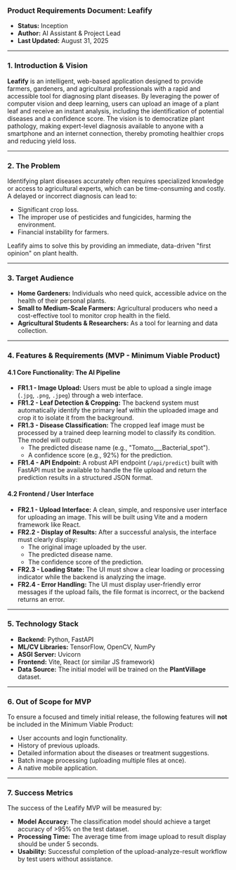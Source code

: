 ### **Product Requirements Document: Leafify**

* **Status:** Inception
* **Author:** AI Assistant & Project Lead
* **Last Updated:** August 31, 2025

---

### **1. Introduction & Vision**

**Leafify** is an intelligent, web-based application designed to provide farmers, gardeners, and agricultural professionals with a rapid and accessible tool for diagnosing plant diseases. By leveraging the power of computer vision and deep learning, users can upload an image of a plant leaf and receive an instant analysis, including the identification of potential diseases and a confidence score. The vision is to democratize plant pathology, making expert-level diagnosis available to anyone with a smartphone and an internet connection, thereby promoting healthier crops and reducing yield loss.

---

### **2. The Problem**

Identifying plant diseases accurately often requires specialized knowledge or access to agricultural experts, which can be time-consuming and costly. A delayed or incorrect diagnosis can lead to:
* Significant crop loss.
* The improper use of pesticides and fungicides, harming the environment.
* Financial instability for farmers.

Leafify aims to solve this by providing an immediate, data-driven "first opinion" on plant health.

---

### **3. Target Audience**

* **Home Gardeners:** Individuals who need quick, accessible advice on the health of their personal plants.
* **Small to Medium-Scale Farmers:** Agricultural producers who need a cost-effective tool to monitor crop health in the field.
* **Agricultural Students & Researchers:** As a tool for learning and data collection.

---

### **4. Features & Requirements (MVP - Minimum Viable Product)**

#### **4.1 Core Functionality: The AI Pipeline**

* **FR1.1 - Image Upload:** Users must be able to upload a single image (`.jpg`, `.png`, `.jpeg`) through a web interface.
* **FR1.2 - Leaf Detection & Cropping:** The backend system must automatically identify the primary leaf within the uploaded image and crop it to isolate it from the background.
* **FR1.3 - Disease Classification:** The cropped leaf image must be processed by a trained deep learning model to classify its condition. The model will output:
    * The predicted disease name (e.g., "Tomato___Bacterial_spot").
    * A confidence score (e.g., 92%) for the prediction.
* **FR1.4 - API Endpoint:** A robust API endpoint (`/api/predict`) built with FastAPI must be available to handle the file upload and return the prediction results in a structured JSON format.

#### **4.2 Frontend / User Interface**

* **FR2.1 - Upload Interface:** A clean, simple, and responsive user interface for uploading an image. This will be built using Vite and a modern framework like React.
* **FR2.2 - Display of Results:** After a successful analysis, the interface must clearly display:
    * The original image uploaded by the user.
    * The predicted disease name.
    * The confidence score of the prediction.
* **FR2.3 - Loading State:** The UI must show a clear loading or processing indicator while the backend is analyzing the image.
* **FR2.4 - Error Handling:** The UI must display user-friendly error messages if the upload fails, the file format is incorrect, or the backend returns an error.

---

### **5. Technology Stack**

* **Backend:** Python, FastAPI
* **ML/CV Libraries:** TensorFlow, OpenCV, NumPy
* **ASGI Server:** Uvicorn
* **Frontend:** Vite, React (or similar JS framework)
* **Data Source:** The initial model will be trained on the **PlantVillage** dataset.

---

### **6. Out of Scope for MVP**

To ensure a focused and timely initial release, the following features will **not** be included in the Minimum Viable Product:
* User accounts and login functionality.
* History of previous uploads.
* Detailed information about the diseases or treatment suggestions.
* Batch image processing (uploading multiple files at once).
* A native mobile application.

---

### **7. Success Metrics**

The success of the Leafify MVP will be measured by:
* **Model Accuracy:** The classification model should achieve a target accuracy of >95% on the test dataset.
* **Processing Time:** The average time from image upload to result display should be under 5 seconds.
* **Usability:** Successful completion of the upload-analyze-result workflow by test users without assistance.